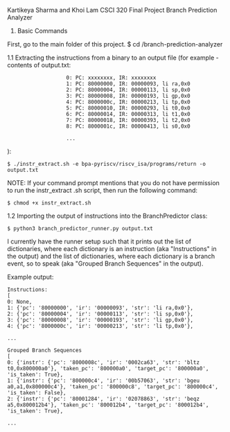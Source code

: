 Kartikeya Sharma and Khoi Lam
CSCI 320 Final Project
Branch Prediction Analyzer

1. Basic Commands

First, go to the main folder of this project. 
$ cd <wherever you imported this repository>/branch-prediction-analyzer

1.1 Extracting the instructions from a binary to an output file (for example - contents of output.txt:
```
                   0: PC: xxxxxxxx, IR: xxxxxxxx
                   1: PC: 80000000, IR: 00000093, li ra,0x0
                   2: PC: 80000004, IR: 00000113, li sp,0x0
                   3: PC: 80000008, IR: 00000193, li gp,0x0
                   4: PC: 8000000c, IR: 00000213, li tp,0x0
                   5: PC: 80000010, IR: 00000293, li t0,0x0
                   6: PC: 80000014, IR: 00000313, li t1,0x0
                   7: PC: 80000018, IR: 00000393, li t2,0x0
                   8: PC: 8000001c, IR: 00000413, li s0,0x0

                   ...
```
):

```
$ ./instr_extract.sh -e bpa-pyriscv/riscv_isa/programs/return -o output.txt
```

NOTE: If your command prompt mentions that you do not have permission to run the instr_extract .sh script,
then run the following command: 
```
$ chmod +x instr_extract.sh
```

1.2 Importing the output of instructions into the BranchPredictor class:

```
$ python3 branch_predictor_runner.py output.txt 
```

I currently have the runner setup such that it prints out the list of dictionaries, where each
dictionary is an instruction (aka "Instructions" in the output) and the list of dictionaries,
where each dictionary is a branch event, so to speak (aka "Grouped Branch Sequences" in the output).

Example output:

```
Instructions:
[
0: None,
1: {'pc': '80000000', 'ir': '00000093', 'str': 'li ra,0x0'},
2: {'pc': '80000004', 'ir': '00000113', 'str': 'li sp,0x0'},
3: {'pc': '80000008', 'ir': '00000193', 'str': 'li gp,0x0'},
4: {'pc': '8000000c', 'ir': '00000213', 'str': 'li tp,0x0'},

...

Grouped Branch Sequences
[
0: {'instr': {'pc': '8000008c', 'ir': '0002ca63', 'str': 'bltz t0,0x800000a0'}, 'taken_pc': '800000a0', 'target_pc': '800000a0', 'is_taken': True},
1: {'instr': {'pc': '800000c4', 'ir': '00b57063', 'str': 'bgeu a0,a1,0x800000c4'}, 'taken_pc': '800000c8', 'target_pc': '800000c4', 'is_taken': False},
2: {'instr': {'pc': '80001284', 'ir': '02078863', 'str': 'beqz a5,0x800012b4'}, 'taken_pc': '800012b4', 'target_pc': '800012b4', 'is_taken': True},

...
```
